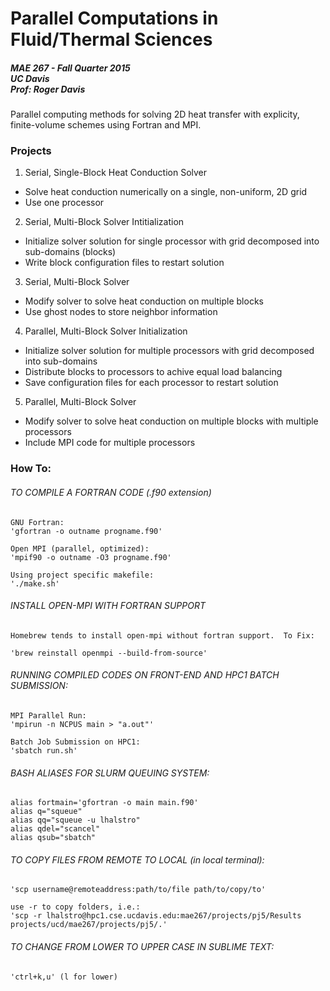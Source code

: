 # Parallel Computations in Fluid/Thermal Sciences

##### MAE 267 - Fall Quarter 2015<br>UC Davis<br>Prof: Roger Davis

Parallel computing methods for solving 2D heat transfer with explicity, finite-volume schemes using Fortran and MPI.

### Projects
1. Serial, Single-Block Heat Conduction Solver
  * Solve heat conduction numerically on a single, non-uniform, 2D grid
  * Use one processor
2. Serial, Multi-Block Solver Intitialization
  * Initialize solver solution for single processor with grid decomposed into sub-domains (blocks)
  * Write block configuration files to restart solution
3. Serial, Multi-Block Solver
  * Modify solver to solve heat conduction on multiple blocks
  * Use ghost nodes to store neighbor information
4. Parallel, Multi-Block Solver Initialization
  * Initialize solver solution for multiple processors with grid decomposed into sub-domains
  * Distribute blocks to processors to achive equal load balancing
  * Save configuration files for each processor to restart solution
5. Parallel, Multi-Block Solver
  * Modify solver to solve heat conduction on multiple blocks with multiple processors
  * Include MPI code for multiple processors

### How To:

###### TO COMPILE A FORTRAN CODE (.f90 extension)

    GNU Fortran:
    'gfortran -o outname progname.f90'

    Open MPI (parallel, optimized):
    'mpif90 -o outname -O3 progname.f90'

    Using project specific makefile:
    './make.sh'

###### INSTALL OPEN-MPI WITH FORTRAN SUPPORT
    Homebrew tends to install open-mpi without fortran support.  To Fix:

    'brew reinstall openmpi --build-from-source'

###### RUNNING COMPILED CODES ON FRONT-END AND HPC1 BATCH SUBMISSION:
    
    MPI Parallel Run:
    'mpirun -n NCPUS main > "a.out"'
    
    Batch Job Submission on HPC1:
    'sbatch run.sh'

###### BASH ALIASES FOR SLURM QUEUING SYSTEM:
    alias fortmain='gfortran -o main main.f90'
    alias q="squeue"
    alias qq="squeue -u lhalstro"
    alias qdel="scancel"
    alias qsub="sbatch"

###### TO COPY FILES FROM REMOTE TO LOCAL (in local terminal):

    'scp username@remoteaddress:path/to/file path/to/copy/to'

    use -r to copy folders, i.e.:
    'scp -r lhalstro@hpc1.cse.ucdavis.edu:mae267/projects/pj5/Results projects/ucd/mae267/projects/pj5/.'

###### TO CHANGE FROM LOWER TO UPPER CASE IN SUBLIME TEXT:

    'ctrl+k,u' (l for lower)
